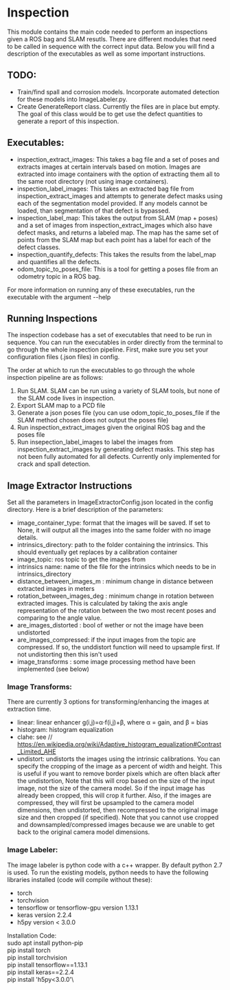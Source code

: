 # Inspection

This module contains the main code needed to perform an inspections given a ROS bag and SLAM resutls. There are different modules that need to be called in sequence with the correct input data. Below you will find a description of the executables as well as some important instructions.

## TODO:

 * Train/find spall and corrosion models. Incorporate automated detection for these models into ImageLabeler.py.
 * Create GenerateReport class. Currently the files are in place but empty. The goal of this class would be to get use the defect quantities to generate a report of this inspection.

## Executables:

 * inspection_extract_images: This takes a bag file and a set of poses and extracts images at certain intervals based on motion. Images are extracted into image containers with the option of extracting them all to the same root directory (not using image containers). 
 * inspection_label_images: This takes an extracted bag file from inspection_extract_images and attempts to generate defect masks using each of the segmentation model provided. If any models cannot be loaded, than segmentation of that defect is bypassed. 
 * inspection_label_map: This takes the output from SLAM (map + poses) and a set of images from inspection_extract_images which also have defect masks, and returns a labeled map. The map has the same set of points from the SLAM map but each point has a label for each of the defect classes.
 * inspection_quantify_defects: This takes the results from the label_map and quantifies all the defects.
 * odom_topic_to_poses_file: This is a tool for getting a poses file from an odometry topic in a ROS bag. 

 For more information on running any of these executables, run the executable with the argument --help

## Running Inspections

The inspection codebase has a set of executables that need to be run in sequence. You can run the executables in order directly from the terminal to go through the whole inspection pipeline. First, make sure you set your configuration files (.json files) in config.

The order at which to run the executables to go through the whole inspection pipeline are as follows:

  1. Run SLAM. SLAM can be run using a variety of SLAM tools, but none of the SLAM code lives in inspection. 
  2. Export SLAM map to a PCD file
  3. Generate a json poses file (you can use odom_topic_to_poses_file if the SLAM method chosen does not output the poses file)
  4. Run inspection_extract_images given the original ROS bag and the poses file
  5. Run insepection_label_images to label the images from inspection_extract_images by generating defect masks. This step has not been fully automated for all defects. Currently only implemented for crack and spall detection.

## Image Extractor Instructions  

Set all the parameters in ImageExtractorConfig.json located in the config directory. Here is a brief description of the parameters:

 * image_container_type: format that the images will be saved. If set to None, it will output all the images into the same folder with no image details.
 * intrinsics_directory: path to the folder containing the intrinsics. This should eventually get replaces by a calibration container
 * image_topic: ros topic to get the images from
 * intrinsics name: name of the file for the intrinsics which needs to be in intrinsics_directory 
 * distance_between_images_m : minimum change in distance between extracted images in meters
 * rotation_between_images_deg : minimum change in rotation between extracted images. This is calculated by taking the axis angle representation of the rotation between the two most recent poses and comparing to the angle value.
 * are_images_distorted : bool of wether or not the image have been undistorted
 * are_images_compressed: if the input images from the topic are compressed. If so, the unddistort function will need to upsample first. If not undistorting then this isn't used
 * image_transforms : some image processing method have been implemented (see below)

### Image Transforms:

There are currently 3 options for transforming/enhancing the images at extraction time.

 * linear: linear enhancer g(i,j)=α⋅f(i,j)+β, where α = gain, and β = bias
 * histogram: histogram equalization
 * clahe: see // https://en.wikipedia.org/wiki/Adaptive_histogram_equalization#Contrast_Limited_AHE
 * undistort: undistorts the images using the intrinsic calibrations. You can specify the cropping of the image as a percent of width and height. This is useful if you want to remove border pixels which are often black after the undistortion, Note that this will crop based on the size of the input image, not the size of the camera model. So if the input image has already been cropped, this will crop it further. Also, if the images are compressed, they will first be upsampled to the camera model dimensions, then undistorted, then recompressed to the original image size and then cropped (if specified). Note that you cannot use cropped and downsampled/compressed images because we are unable to get back to the original camera model dimensions.

### Image Labeler:

The image labeler is python code with a c++ wrapper. By default python 2.7 is used. To run the existing models, python needs to have the following libraries installed (code will compile without these):

 * torch
 * torchvision
 * tensorflow or tensorflow-gpu version 1.13.1
 * keras version 2.2.4
 * h5py version < 3.0.0

Installation Code:\
sudo apt install python-pip\
pip install torch\
pip install torchvision\
pip install tensorflow==1.13.1\
pip install keras==2.2.4\
pip install 'h5py<3.0.0'\
